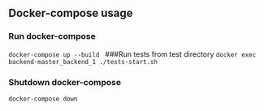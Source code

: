 ## Docker-compose usage

### Run docker-compose
`docker-compose up --build
`
###Run tests from test directory
`docker exec backend-master_backend_1 ./tests-start.sh`

### Shutdown docker-compose
`docker-compose down`
